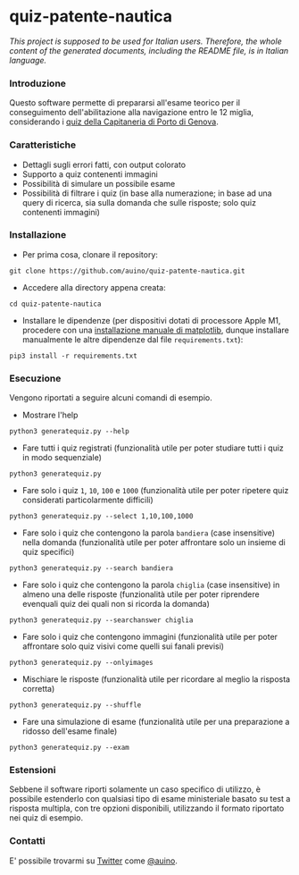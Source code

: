 # quiz-patente-nautica

*This project is supposed to be used for Italian users. Therefore, the whole content of the generated documents, including the README file, is in Italian language.*

### Introduzione ###

Questo software permette di prepararsi all'esame teorico per il conseguimento dell'abilitazione alla navigazione entro le 12 miglia, considerando i [quiz della Capitaneria di Porto di Genova](https://www.guardiacostiera.gov.it/genova/Documents/CPGE%20LISTA%20QUIZ%20BASE%20-%20aggiornamento%202018.03.07.pdf).

### Caratteristiche ###

* Dettagli sugli errori fatti, con output colorato
* Supporto a quiz contenenti immagini
* Possibilità di simulare un possibile esame
* Possibilità di filtrare i quiz (in base alla numerazione; in base ad una query di ricerca, sia sulla domanda che sulle risposte; solo quiz contenenti immagini)

### Installazione ###

* Per prima cosa, clonare il repository:
```
git clone https://github.com/auino/quiz-patente-nautica.git
```
* Accedere alla directory appena creata:
```
cd quiz-patente-nautica
```
* Installare le dipendenze (per dispositivi dotati di processore Apple M1, procedere con una [installazione manuale di matplotlib](https://stackoverflow.com/questions/66122146/pip-install-matplotlib-fails-on-m1-mac), dunque installare manualmente le altre dipendenze dal file `requirements.txt`):
```
pip3 install -r requirements.txt
```

### Esecuzione ###

Vengono riportati a seguire alcuni comandi di esempio.

* Mostrare l'help
```
python3 generatequiz.py --help
```
* Fare tutti i quiz registrati (funzionalità utile per poter studiare tutti i quiz in modo sequenziale)
```
python3 generatequiz.py
```
* Fare solo i quiz `1`, `10`, `100` e `1000` (funzionalità utile per poter ripetere quiz considerati particolarmente difficili)
```
python3 generatequiz.py --select 1,10,100,1000
```
* Fare solo i quiz che contengono la parola `bandiera` (case insensitive) nella domanda (funzionalità utile per poter affrontare solo un insieme di quiz specifici)
```
python3 generatequiz.py --search bandiera
```
* Fare solo i quiz che contengono la parola `chiglia` (case insensitive) in almeno una delle risposte (funzionalità utile per poter riprendere evenquali quiz dei quali non si ricorda la domanda)
```
python3 generatequiz.py --searchanswer chiglia
```
* Fare solo i quiz che contengono immagini (funzionalità utile per poter affrontare solo quiz visivi come quelli sui fanali previsi)
```
python3 generatequiz.py --onlyimages
```
* Mischiare le risposte (funzionalità utile per ricordare al meglio la risposta corretta)
```
python3 generatequiz.py --shuffle
```
* Fare una simulazione di esame (funzionalità utile per una preparazione a ridosso dell'esame finale)
```
python3 generatequiz.py --exam
```

### Estensioni ###

Sebbene il software riporti solamente un caso specifico di utilizzo, è possibile estenderlo con qualsiasi tipo di esame ministeriale basato su test a risposta multipla, con tre opzioni disponibili, utilizzando il formato riportato nei quiz di esempio.

### Contatti ###

E' possibile trovarmi su [Twitter](https://twitter.com) come [@auino](https://twitter.com/auino).
